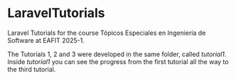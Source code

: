 # LaravelTutorials
Laravel Tutorials for the course Tópicos Especiales en Ingeniería de Software at EAFIT 2025-1.

The Tutorials 1, 2 and 3 were developed in the same folder, called _tutorial1_. Inside _tutorial1_ you can see the progress from the first tutorial all the way to the third tutorial.
